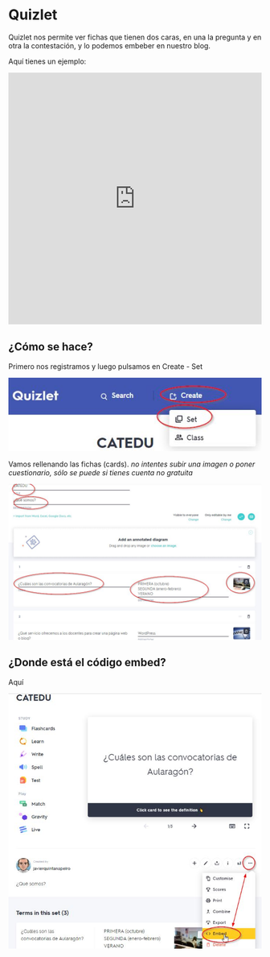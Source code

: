 # Quizlet
Quizlet nos permite ver fichas que tienen dos caras, en una la pregunta y en otra la contestación, y lo podemos embeber en nuestro blog.

Aquí tienes un ejemplo:

<iframe src="https://quizlet.com/546485309/match/embed?i=10o6n7&x=1jj1" height="500" width="100%" style="border:0"></iframe>

## ¿Cómo se hace?

Primero nos registramos y luego pulsamos en Create - Set

![](/assets/quizlet1.jpg)

Vamos rellenando las fichas (cards). *no intentes subir una imagen o poner cuestionario, sólo se puede si tienes cuenta no gratuita*

![](/assets/quizlet2.jpg)

## ¿Donde está el código embed?

Aquí

![](/assets/quizlet3.jpg)
